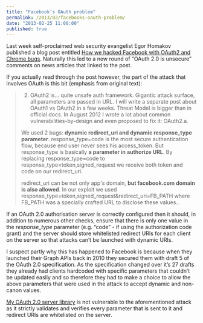```yaml
---
title: "Facebook’s OAuth problem"
permalink: /2013/02/facebooks-oauth-problem/
date: "2013-02-25 11:00:00"
published: true
---
```


Last week self-proclaimed web security evangelist Egor Homakov published a blog post entitled [How we hacked Facebook with OAuth2 and Chrome bugs](http://homakov.blogspot.co.uk/2013/02/hacking-facebook-with-oauth2-and-chrome.html). Naturally this led to a new round of “OAuth 2.0 is unsecure” comments on news articles that linked to the post.

If you actually read through the post however, the part of the attack that involves OAuth is this bit (emphasis from original text):

> 2) OAuth2 is... quite unsafe auth framework. Gigantic attack surface, all parameters are passed in URL. I will write a separate post about OAuth1 vs OAuth2 in a few weeks. Threat Model is bigger than in official docs.
In August 2012 I wrote a lot about common vulnerabilities-by-design and even proposed to fix it: OAuth2.a.
>
> We used 2 bugs: **dynamic redirect_uri and dynamic response_type parameter**.
response_type=code is the most secure authentication flow, because end user never sees his access_token. But response_type is basically **a parameter in authorize URL**. By replacing response_type=code to response_type=token,signed_request we receive both token and code on our redirect_uri.
>
> redirect_uri can be not only app's domain, **but facebook.com domain is also allowed**.
In our exploit we used response_type=token,signed_request&redirect_uri=FB_PATH where FB_PATH was a specially crafted URL to disclose these values..

If an OAuth 2.0 authorisation server is correctly configured then it should, in addition to numerous other checks, ensure that there is only one value in the _response_type_ parameter (e.g. “code” - if using the authorization code grant) and the server should store whitelisted redirect URIs for each client on the server so that attacks can’t be launched with dynamic URIs.

I suspect partly why this has happened to Facebook is because when they launched their Graph APIs back in 2010 they secured them with draft 5 of the OAuth 2.0 specification. As the specification changed over it’s 27 drafts they already had clients hardcoded with specific parameters that couldn’t be updated easily and so therefore they had to make a choice to allow the above parameters that were used in the attack to accept dynamic and non-canon values.

[My OAuth 2.0 server library](http://alexbilbie.com/2013/02/php-meet-oauth-2/) is not vulnerable to the aforementioned attack as it strictly validates and verifies every parameter that is sent to it and redirect URIs are whitelisted on the server.